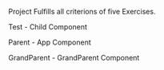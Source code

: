 Project Fulfills all criterions of five Exercises.

Test - Child Component

Parent - App Component

GrandParent - GrandParent Component
